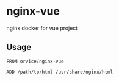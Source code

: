 # nginx-vue
nginx docker for vue project


## Usage 

```
FROM orvice/nginx-vue

ADD /path/to/html /usr/share/nginx/html
```